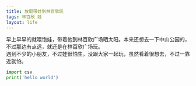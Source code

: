 ```yaml
---
title: 放假带娃到林百欣玩
tags: 林百欣 娃
layout: life
---
```

早上早早的就喂饱娃，带着他到林百欣广场晒太阳。本来还想去一下中山公园的，不过那边有点远，就还是在林百欣广场玩。   
遇到不少的小朋友，不过娃很怕生，没跟大家一起玩，虽然看着很想去，不过一靠近就怕。


```python
import csv
print('hello world')
```